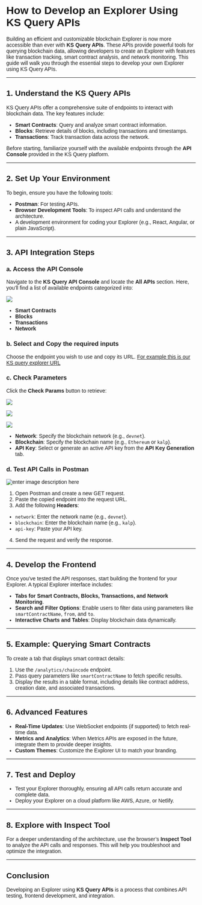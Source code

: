 <style>  body { font-family: "Source Sans 3", sans-serif!important; }</style>

<link  href="https://fonts.googleapis.com/css2?family=Source+Sans+3:ital,wght@0,200..900;1,200..900&display=swap"  rel="stylesheet">  <link  rel="stylesheet"  href="https://fonts.googleapis.com/icon?family=Material+Icons">

# How to Develop an Explorer Using KS Query APIs

Building an efficient and customizable blockchain Explorer is now more accessible than ever with **KS Query APIs**. These APIs provide powerful tools for querying blockchain data, allowing developers to create an Explorer with features like transaction tracking, smart contract analysis, and network monitoring. This guide will walk you through the essential steps to develop your own Explorer using KS Query APIs.

---

## 1. Understand the KS Query APIs

KS Query APIs offer a comprehensive suite of endpoints to interact with blockchain data. The key features include:


- **Smart Contracts**: Query and analyze smart contract information.
- **Blocks**: Retrieve details of blocks, including transactions and timestamps.
- **Transactions**: Track transaction data across the network.

Before starting, familiarize yourself with the available endpoints through the **API Console** provided in the KS Query platform.

---

## 2. Set Up Your Environment



To begin, ensure you have the following tools:
- **Postman**: For testing APIs.
- **Browser Development Tools**: To inspect API calls and understand the architecture.
- A development environment for coding your Explorer (e.g., React, Angular, or plain JavaScript).

---

## 3. API Integration Steps

### a. Access the API Console
Navigate to the **KS Query API Console** and locate the **All APIs** section. Here, you’ll find a list of available endpoints categorized into:

![](https://docs-images-kalp-studio.s3.ap-south-1.amazonaws.com/KS+Query+updated+1/3.png)

- **Smart Contracts**
- **Blocks**
- **Transactions**
- **Network**

### b. Select and Copy the required inputs

Choose the endpoint you wish to use and copy its URL. [For example this is our KS query explorer URL](https://dev-ks-explorer.p2eppl.com/home)


### c. Check Parameters
Click the **Check Params** button to retrieve:

![](https://docs-images-kalp-studio.s3.ap-south-1.amazonaws.com/KS+Query+updated+1/7.png)

![](https://docs-images-kalp-studio.s3.ap-south-1.amazonaws.com/KS+Query+updated+1/8.png)

![](https://docs-images-kalp-studio.s3.ap-south-1.amazonaws.com/KS+Query+updated+1/9.png)




- **Network**: Specify the blockchain network (e.g., `devnet`).
- **Blockchain**: Specify the blockchain name (e.g., `Ethereum` or `kalp`).
- **API Key**: Select or generate an active API key from the **API Key Generation** tab.

### d. Test API Calls in Postman

![enter image description here](https://docs-images-kalp-studio.s3.ap-south-1.amazonaws.com/image+%289%29.png)
1. Open Postman and create a new GET request.
2. Paste the copied endpoint into the request URL.
3. Add the following **Headers**:
  - `network`: Enter the network name (e.g., `devnet`).
  - `blockchain`: Enter the blockchain name (e.g., `kalp`).
  - `api-key`: Paste your API key.
4. Send the request and verify the response.

---

## 4. Develop the Frontend

Once you’ve tested the API responses, start building the frontend for your Explorer. A typical Explorer interface includes:
- **Tabs for Smart Contracts, Blocks, Transactions, and Network Monitoring**.
- **Search and Filter Options**: Enable users to filter data using parameters like `smartContractName`, `from`, and `to`.
- **Interactive Charts and Tables**: Display blockchain data dynamically.

---

## 5. Example: Querying Smart Contracts

To create a tab that displays smart contract details:
1. Use the `/analytics/chaincode` endpoint.
2. Pass query parameters like `smartContractName` to fetch specific results.
3. Display the results in a table format, including details like contract address, creation date, and associated transactions.

---

## 6. Advanced Features

- **Real-Time Updates**: Use WebSocket endpoints (if supported) to fetch real-time data.
- **Metrics and Analytics**: When Metrics APIs are exposed in the future, integrate them to provide deeper insights.
- **Custom Themes**: Customize the Explorer UI to match your branding.

---

## 7. Test and Deploy

- Test your Explorer thoroughly, ensuring all API calls return accurate and complete data.
- Deploy your Explorer on a cloud platform like AWS, Azure, or Netlify.

---

## 8. Explore with Inspect Tool

For a deeper understanding of the architecture, use the browser’s **Inspect Tool** to analyze the API calls and responses. This will help you troubleshoot and optimize the integration.

---

## Conclusion

Developing an Explorer using **KS Query APIs** is a process that combines API testing, frontend development, and integration. 